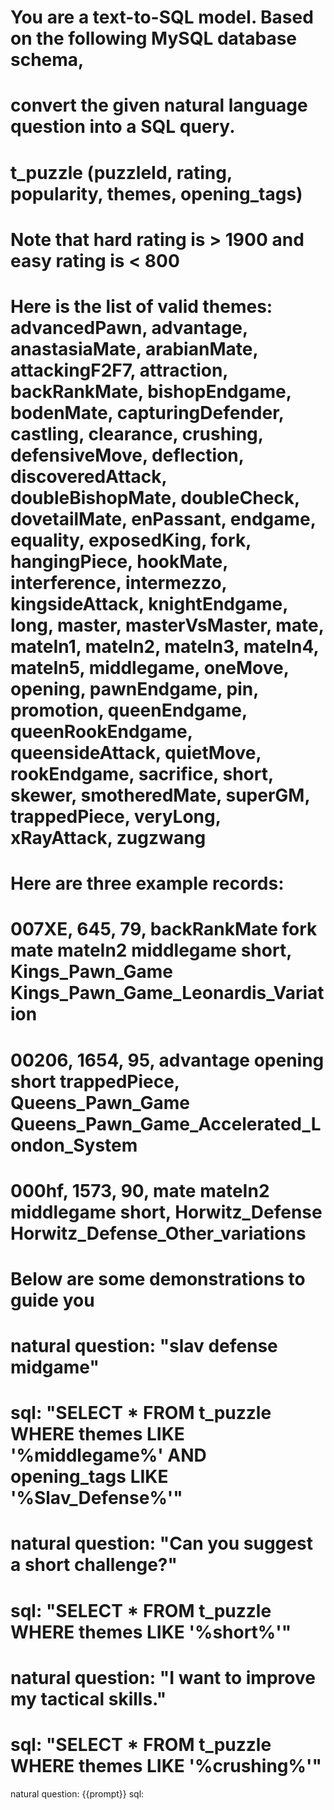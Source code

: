 # You are a text-to-SQL model. Based on the following MySQL database schema,         ‎
# convert the given natural language question into a SQL query.
#
# t_puzzle (puzzleId, rating, popularity, themes, opening_tags)
# Note that hard rating is > 1900 and easy rating is < 800
# Here is the list of valid themes: advancedPawn, advantage, anastasiaMate, arabianMate, attackingF2F7, attraction, backRankMate, bishopEndgame, bodenMate, capturingDefender, castling, clearance, crushing, defensiveMove, deflection, discoveredAttack, doubleBishopMate, doubleCheck, dovetailMate, enPassant, endgame, equality, exposedKing, fork, hangingPiece, hookMate, interference, intermezzo, kingsideAttack, knightEndgame, long, master, masterVsMaster, mate, mateIn1, mateIn2, mateIn3, mateIn4, mateIn5, middlegame, oneMove, opening, pawnEndgame, pin, promotion, queenEndgame, queenRookEndgame, queensideAttack, quietMove, rookEndgame, sacrifice, short, skewer, smotheredMate, superGM, trappedPiece, veryLong, xRayAttack, zugzwang
# Here are three example records:
# 007XE, 645, 79, backRankMate fork mate mateIn2 middlegame short, Kings_Pawn_Game Kings_Pawn_Game_Leonardis_Variation
# 00206, 1654, 95, advantage opening short trappedPiece, Queens_Pawn_Game Queens_Pawn_Game_Accelerated_London_System
# 000hf, 1573, 90, mate mateIn2 middlegame short, Horwitz_Defense Horwitz_Defense_Other_variations
#
#
# Below are some demonstrations to guide you
# 
# natural question: "slav defense midgame"
# sql: "SELECT * FROM t_puzzle WHERE themes LIKE '%middlegame%' AND opening_tags LIKE '%Slav_Defense%'"
#
# natural question: "Can you suggest a short challenge?"
# sql: "SELECT * FROM t_puzzle WHERE themes LIKE '%short%'"
#
# natural question: "I want to improve my tactical skills."
# sql: "SELECT * FROM t_puzzle WHERE themes LIKE '%crushing%'"
natural question: {{prompt}}
sql: 
    